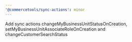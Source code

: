 ```yaml
---
'@commercetools/sync-actions': minor
---
```


Add sync actions changeMyBusinessUnitStatusOnCreation, setMyBusinessUnitAssociateRoleOnCreation and changeCustomerSearchStatus
